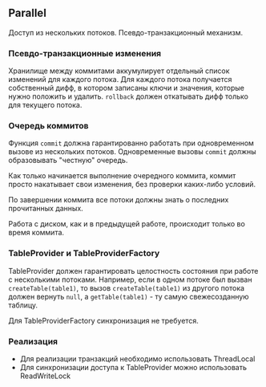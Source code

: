## Parallel

Доступ из нескольких потоков. Псевдо-транзакционный механизм.

### Псевдо-транзакционные изменения

Хранилище между коммитами аккумулирует отдельный список изменений для каждого потока.
Для каждого потока получается собственный дифф, в котором записаны ключи и значения, которые нужно положить и удалить.
```rollback``` должен откатывать дифф только для текущего потока.

### Очередь коммитов

Функция ```commit``` должна гарантированно работать при одновременном вызове из нескольких потоков.
Одновременные вызовы ```commit``` должны образовывать "честную" очередь.

Как только начинается выполнение очередного коммита, коммит просто накатывает свои изменения, без проверки
каких-либо условий.

По завершении коммита все потоки должны знать о последних прочитанных данных.

Работа с диском, как и в предыдущей работе, происходит только во время коммита.

### TableProvider и TableProviderFactory

TableProvider должен гарантировать целостность состояния при работе с несколькими потоками.
Например, если в одном потоке был вызван ```createTable(table1)```, то вызов ```createTable(table1)``` из другого
потока должен вернуть ```null```, а ```getTable(table1)``` - ту самую свежесозданную таблицу.

Для TableProviderFactory синхронизация не требуется.

### Реализация

* Для реализации транзакций необходимо использовать ThreadLocal
* Для синхронизации доступа к TableProvider можно использовать ReadWriteLock
